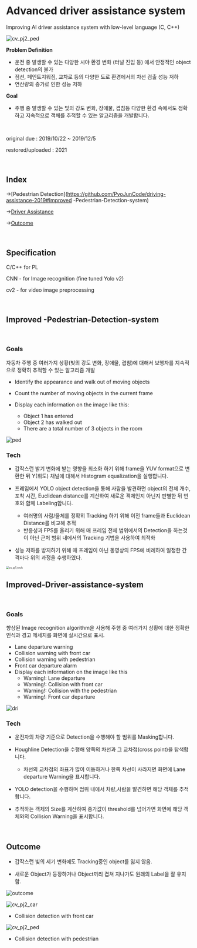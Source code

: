 

# Advanced driver assistance system

Improving AI driver assistance system with low-level language (C, C++)



![cv_pj2_ped](https://user-images.githubusercontent.com/47979730/124393181-33153d80-dd34-11eb-9971-b0e12c17591b.PNG)



**Problem Definition**

- 운전 중 발생할 수 있는 다양한 시야 환경 변화 (터널 진입 등) 에서 안정적인 object detection의 불가
- 점선, 페인트지워짐, 교차로 등의 다양한 도로 환경에서의 차선 검출 성능 저하
-  연산량의 증가로 인한 성능 저하

**Goal**

- 주행 중 발생할 수 있는 빛의 강도 변화, 장애물, 겹침등 다양한 환경 속에서도 정확하고 지속적으로 객체를 추적할 수 있는 알고리즘을 개발합니다. 

<br>

original due : 2019/10/22 ~ 2019/12/5

restored/uploaded : 2021

<br>

## Index

->[Pedestrian Detection](https://github.com/PyoJunCode/driving-assistance-2019#Improved -Pedestrian-Detection-system)

->[Driver Assistance](https://github.com/PyoJunCode/driving-assistance-2019#Improved-Driver-assistance-system)

->[Outcome](https://github.com/PyoJunCode/driving-assistance-2019#Outcome)

<br>

## Specification

C/C++ for PL

CNN - for Image recognition (fine tuned Yolo v2)

cv2 - for video image preprocessing

<br>

## Improved -Pedestrian-Detection-system

<br>

### Goals

자동차 주행 중 여러가지 상황(빛의 강도 변화, 장애물, 겹침)에 대해서 보행자를 지속적으로 정확히 추적할 수 있는 알고리즘 개발



- Identify the appearance and walk out of moving objects

- Count the number of moving objects in the current  frame

- Display each information on the image like this:
  - Object 1 has entered
  - Object 2 has walked out
  - There are a total number of 3 objects in the room



![ped](https://user-images.githubusercontent.com/47979730/124393238-6952bd00-dd34-11eb-9bef-a36bccdc642f.PNG)

### Tech

- 갑작스런 밝기 변화에 받는 영향을 최소화 하기 위해 frame을 YUV format으로 변환한 뒤 Y(휘도) 채널에 대해서 Histogram equalization을 실행합니다.

- 프레임에서 YOLO object detection을 통해 사람을 발견하면 object의 전체 개수, 포착 시간, Euclidean distance를 계산하여 새로운 객체인지 아닌지 판별한 뒤 번호와 함께 Labeling합니다.
  - 여러명의 사람/물체를 정확히 Tracking 하기 위해 이전 frame들과 Euclidean Distance를 비교해 추적
  - 반응성과 FPS를 올리기 위해 매 프레임 전체 범위에서의 Detection을 하는것이 아닌 근처 범위 내에서의 Tracking 기법을 사용하여 최적화

- 성능 저하를 방지하기 위해 매 프레임이 아닌 동영상의 FPS에 비례하여 일정한 간격마다 위의 과정을 수행하였다. 



<img src="https://user-images.githubusercontent.com/47979730/123577145-3da07600-d80e-11eb-95b7-89c04f5a72ca.png" alt="cv_pj1_tech" style="zoom:50%;" />

<br>

## Improved-Driver-assistance-system

<br>

### Goals

향상된 Image recognition algorithm을 사용해 주행 중 여러가지 상황에 대한 정확한 인식과 경고 메세지를 화면에 실시간으로 표시.

- Lane departure warning
- Collision warning with front car
- Collision warning with pedestrian
- Front car departure alarm
- Display each information on the image like  this
  - Warning!: Lane departure
  - Warning!: Collision with front car
  - Warning!: Collision with the pedestrian
  - Warning!: Front car departure

![dri](https://user-images.githubusercontent.com/47979730/124393315-d36b6200-dd34-11eb-9241-adebf6c289a4.PNG)

### Tech

- 운전자의 차량 기준으로 Detection을 수행해야 할 범위를 Masking합니다.

- Houghline Detection을 수행해 양쪽의 차선과 그 교차점(cross point)을 탐색합니다. 

  - 차선의 교차점의 좌표가 많이 이동하거나 한쪽 차선이 사라지면 화면에 Lane departure Warning을 표시합니다. 

- YOLO detection을 수행하며 범위 내에서 차량,사람을 발견하면 해당 객체를 추적합니다.

- 추적하는 객체의 Size를 계산하여 증가값이 threshold를 넘어가면 화면에 해당 객체와의 Collision Warning을 표시합니다.



<br>



## Outcome



- 갑작스런 빛의 세기 변화에도 Tracking중인 object를 잃지 않음.

- 새로운 Object가 등장하거나 Object끼리 겹쳐 지나가도 원래의 Label을 잘 유지함.

![outcome](https://user-images.githubusercontent.com/47979730/124393365-21806580-dd35-11eb-9fb2-11fe65dec05c.PNG)





![cv_pj2_car](https://user-images.githubusercontent.com/47979730/123591236-abf13280-d826-11eb-8db5-6a11c624d4d6.PNG)

- Collision detection with front car

![cv_pj2_ped](https://user-images.githubusercontent.com/47979730/123591241-adbaf600-d826-11eb-8d16-89a2ce9341f5.PNG)

- Collision detection with pedestrian

